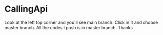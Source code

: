 # CallingApi
Look at the left top corner and you'll see main branch. Click in it and choose master branch.
All the codes I push is in master branch. Thanks
